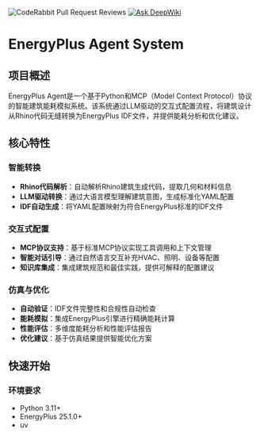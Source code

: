 ![CodeRabbit Pull Request Reviews](https://img.shields.io/coderabbit/prs/github/ITOTI-Y/EnergyPlus-Agent?utm_source=oss&utm_medium=github&utm_campaign=ITOTI-Y%2FEnergyPlus-Agent&labelColor=171717&color=FF570A&link=https%3A%2F%2Fcoderabbit.ai&label=CodeRabbit+Reviews)
[![Ask DeepWiki](https://deepwiki.com/badge.svg)](https://deepwiki.com/ITOTI-Y/EnergyPlus-Agent)

# EnergyPlus Agent System

## 项目概述

EnergyPlus Agent是一个基于Python和MCP（Model Context Protocol）协议的智能建筑能耗模拟系统。该系统通过LLM驱动的交互式配置流程，将建筑设计从Rhino代码无缝转换为EnergyPlus IDF文件，并提供能耗分析和优化建议。

## 核心特性

### 智能转换
- **Rhino代码解析**：自动解析Rhino建筑生成代码，提取几何和材料信息
- **LLM驱动转换**：通过大语言模型理解建筑意图，生成标准化YAML配置
- **IDF自动生成**：将YAML配置映射为符合EnergyPlus标准的IDF文件

### 交互式配置
- **MCP协议支持**：基于标准MCP协议实现工具调用和上下文管理
- **智能对话引导**：通过自然语言交互补充HVAC、照明、设备等配置
- **知识库集成**：集成建筑规范和最佳实践，提供可解释的配置建议

### 仿真与优化
- **自动验证**：IDF文件完整性和合规性自动检查
- **能耗模拟**：集成EnergyPlus引擎进行精确能耗计算
- **性能评估**：多维度能耗分析和性能评估报告
- **优化建议**：基于仿真结果提供智能优化方案

## 快速开始

### 环境要求

- Python 3.11+
- EnergyPlus 25.1.0+
- uv